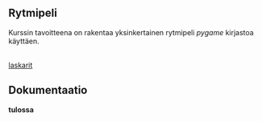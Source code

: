 ﻿## Rytmipeli<br>

Kurssin tavoitteena on rakentaa yksinkertainen rytmipeli <em>pygame</em> kirjastoa käyttäen.<br>
<br>

[laskarit](https://github.com/koenol/ot-harjoitustyo/tree/main/laskarit)<br>

## Dokumentaatio<br>

**tulossa**


